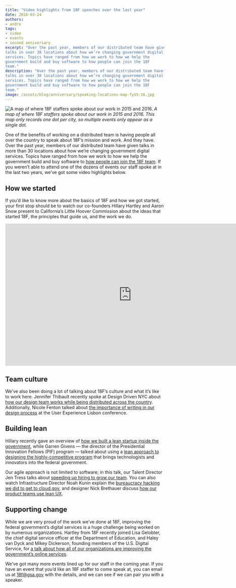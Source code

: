 ```yaml
---
title: "Video highlights from 18F speeches over the last year"
date: 2016-03-24
authors:
- andre
tags:
- video
- events
- second anniversary
excerpt: "Over the past year, members of our distributed team have given
talks in over 30 locations about how we’re changing government digital
services. Topics have ranged from how we work to how we help the
government build and buy software to how people can join the 18F
team."
description: "Over the past year, members of our distributed team have given
talks in over 30 locations about how we’re changing government digital
services. Topics have ranged from how we work to how we help the
government build and buy software to how people can join the 18F
team."
image: /assets/blog/anniversary/speaking-locations-map-fy15-16.jpg
---
```


![A map of where 18F staffers spoke about our work in 2015 and 2016.]({{site.baseurl}}/assets/blog/anniversary/speaking-locations-map-fy15-16.jpg)
*A map of where 18F staffers spoke about our work in 2015 and 2016. This
map only records one dot per city, so multiple events only appear as a
single dot.*

One of the benefits of working on a distributed team is having people
all over the country to speak about 18F’s mission and work. And they
have. Over the past year, members of our distributed team have given
talks in more than 30 locations about how we’re changing government digital
services. Topics have ranged from how we work to how we help the
government build and buy software to [how people can join the 18F
team](https://pages.18f.gov/joining-18f/). If you weren’t able to
attend one of the dozens of events our staff spoke at in the last two
years, we’ve got some video highlights below.

How we started
--------------

If you’d like to know more about the basics of 18F and how we got
started, your first stop should be to watch our co-founders Hillary
Hartley and Aaron Snow present to California’s Little Hoover Commission
about the ideas that started 18F, the principles that guide us, and the
work we do.

<iframe width="800" height="450"
src="https://www.youtube-nocookie.com/embed/c1MCyS-O_3Y"
frameborder="0" allowfullscreen></iframe>

Team culture
------------

We’ve also been doing a lot of talking about 18F’s culture and what it’s
like to work here. Jennifer Thibault recently spoke at Design Driven NYC
about [how our design team works while being distributed across the
country](https://youtu.be/IF3UNx8tvss?t=6s). Additionally,
Nicole Fenton talked about [the importance of writing in our design
process](https://uxlx.23video.com/video/12821711/words-as-material) at
the User Experience Lisbon conference.

Building lean
-------------

Hillary recently gave an overview of [how we built a lean startup
inside the government](https://youtu.be/10u-mqd3V9A?t=59s), while
Garren Givens — the director of the Presidential Innovation Fellows
(PIF) program — talked about using a [lean approach to designing the
highly-competitive program](https://youtu.be/10u-mqd3V9A?t=7m36s) that
brings technologists and innovators into the federal
government.

Our agile approach is not limited to software; in this talk,
our Talent Director Jen Tress
talks about [speeding up hiring to grow our
team](https://youtu.be/10u-mqd3V9A?t=16m24s). You can also watch
Infrastructure Director Noah
Kunin explain the [bureaucracy hacking we did to get to
cloud.gov](https://youtu.be/10u-mqd3V9A?t=31m50s), and designer Nick
Brethauer discuss [how our product teams use lean
UX](https://youtu.be/10u-mqd3V9A?t=40m5s).

Supporting change
-----------------

While we are very proud of the work we’ve done at 18F, improving the
federal government’s digital services is a huge challenge being worked
on by numerous organizations. Hartley from 18F recently joined Lisa
Gelobter, the chief digital service officer at the Department of
Education, and Haley van Dyck and Mikey Dickerson, founding members of
the U.S. Digital Service, for [a talk about how all of our
organizations are improving the government’s online
services](http://www.c-span.org/video/?402281-1/improving-government-online-services).

We’ve got many more events lined up for our staff in the coming year. If
you have an event that you’d like an 18F staffer to come speak at, you
can email us at [18f@gsa.gov](mailto:18f@gsa.gov) with the details,
and we can see if we can pair you with a speaker.
